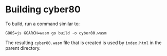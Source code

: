 # Building cyber80

To build, run a command similar to:
```
GOOS=js GOARCH=wasm go build -o cyber80.wasm
```

The resulting `cyber80.wasm` file that is created is used by `index.html` in the parent directory.

